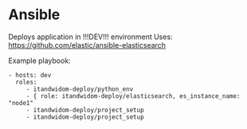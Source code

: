 # Ansible
  
Deploys application in !!!DEV!!! environment
Uses: https://github.com/elastic/ansible-elasticsearch

Example playbook:

```
- hosts: dev
  roles:
     - itandwidom-deploy/python_env
     - { role: itandwidom-deploy/elasticsearch, es_instance_name: "node1"
     - itandwidom-deploy/project_setup                                
     - itandwidom-deploy/project_setup
```
